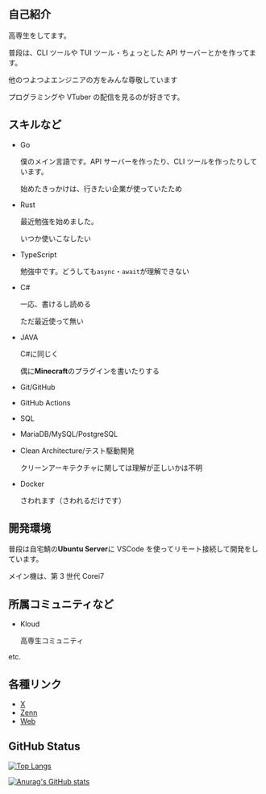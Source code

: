 ## 自己紹介

高専生をしてます。

普段は、CLI ツールや TUI ツール・ちょっとした API サーバーとかを作ってます。

他のつよつよエンジニアの方をみんな尊敬しています

プログラミングや VTuber の配信を見るのが好きです。

## スキルなど

- Go

  僕のメイン言語です。API サーバーを作ったり、CLI ツールを作ったりしています。

  始めたきっかけは、行きたい企業が使っていたため

- Rust

  最近勉強を始めました。

  いつか使いこなしたい

- TypeScript

  勉強中です。どうしても`async`・`await`が理解できない

- C#

  一応、書けるし読める

  ただ最近使って無い

- JAVA

  C#に同じく

  偶に**Minecraft**のプラグインを書いたりする

- Git/GitHub

- GitHub Actions

- SQL

- MariaDB/MySQL/PostgreSQL

- Clean Architecture/テスト駆動開発

  クリーンアーキテクチャに関しては理解が正しいかは不明

- Docker

  さわれます（さわれるだけです）

## 開発環境

普段は自宅鯖の**Ubuntu Server**に VSCode を使ってリモート接続して開発をしています。

メイン機は、第 3 世代 Corei7

## 所属コミュニティなど

- Kloud

  高専生コミュニティ

etc.

## 各種リンク

- [X](https://www.x.com/yuki_pc_it)
- [Zenn](https://zenn.dev/aqyuki)
- [Web](https://me.aq-yuki.net)

## GitHub Status

[![Top Langs](https://github-readme-stats.vercel.app/api/top-langs/?username=aqyuki&layout=compact)](https://github.com/anuraghazra/github-readme-stats)

[![Anurag's GitHub stats](https://github-readme-stats.vercel.app/api?username=aqyuki)](https://github.com/anuraghazra/github-readme-stats)
